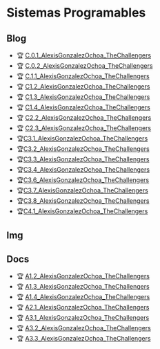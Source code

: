 # Sistemas Programables

## Blog
- :trophy: [C.0.1_AlexisGonzalezOchoa_TheChallengers](Blog/C.0.1_AlexisGonzalezOchoa_TheChallengers.md)
- :trophy: [C.0.2_AlexisGonzalezOchoa_TheChallengers](Blog/C.0.2_AlexisGonzalezOchoa_TheChallengers.md)
- :trophy: [C.1.1_AlexisGonzalezOchoa_TheChallengers](Blog/C.1.1_AlexisGonzalezOchoa_TheChallengers.md)
- :trophy: [C1.2_AlexisGonzalezOchoa_TheChallengers](Blog/C1.2_AlexisGonzalezOchoa_TheChallengers.md)
- :trophy: [C1.3_AlexisGonzalezOchoa_TheChallengers](Blog/C1.3_AlexisGonzalezOchoa_TheChallengers.md)
-  :trophy: [C1.4_AlexisGonzalezOchoa_TheChallengers](Blog/C1.4_AlexisGonzalezOchoa_TheChallengers.md)
-  :trophy: [C2.2_AlexisGonzalezOchoa_TheChallengers](Blog/C2.2_AlexisGonzalezOchoa_TheChallengers.md)
-  :trophy: [C2.3_AlexisGonzalezOchoa_TheChallengers](Blog/C2.3_AlexisGonzalezOchoa_TheChallengers.md)
-  :trophy:[C3.1_AlexisGonzalezOchoa_TheChallengers](Blog/C3.1_AlexisGonzalezOchoa_TheChallengers.md)
-  :trophy:[C3.2_AlexisGonzalezOchoa_TheChallengers](Blog/C3.2_AlexisGonzalezOchoa_TheChallengers.md)
-  :trophy:[C3.3_AlexisGonzalezOchoa_TheChallengers](Blog/C3.3_AlexisGonzalezOchoa_TheChallengers.md)
-  :trophy:[C3.4_AlexisGonzalezOchoa_TheChallengers](Blog/C3.4_AlexisGonzalezOchoa_TheChallengers.md)
-  :trophy:[C3.6_AlexisGonzalezOchoa_TheChallengers](Blog/C3.6_AlexisGonzalezOchoa_TheChallengers.md)
-  :trophy:[C3.7_AlexisGonzalezOchoa_TheChallengers](Blog/C3.7_AlexisGonzalezOchoa_TheChallengers.md)
-  :trophy:[C3.8_AlexisGonzalezOchoa_TheChallengers](Blog/C3.8_AlexisGonzalezOchoa_TheChallengers.md)
-  :trophy:[C4.1_AlexisGonzalezOchoa_TheChallengers](Blog/C4.1_AlexisGonzalezOchoa_TheChallengers.md)
## Img


## Docs
- :trophy: [A1.2_AlexisGonzalezOchoa_TheChallengers](Docs/A1.2_AlexisGonzalezOchoa_TheChallengers.md)
- :trophy: [A1.3_AlexisGonzalezOchoa_TheChallengers](Docs/A1.3_AlexisGonzalezOchoa_TheChallengers.md)
- :trophy: [A1.4_AlexisGonzalezOchoa_TheChallengers](Docs/A1.4_AlexisGonzalezOchoa_TheChallengers.md)
- :trophy: [A2.1_AlexisGonzalezOchoa_TheChallengers](Docs/A2.1_AlexisGonzalezOchoa_TheChallengers.md)
- :trophy: [A3.1_AlexisGonzalezOchoa_TheChallengers](Docs/A3.1_AlexisGonzalezOchoa_TheChallengers.md)
- :trophy: [A3.2_AlexisGonzalezOchoa_TheChallengers](Docs/A3.2_AlexisGonzalezOchoa_TheChallengers.md)
- :trophy: [A3.3_AlexisGonzalezOchoa_TheChallengers](Docs/A3.3_AlexisGonzalezOchoa_TheChallengers.md)